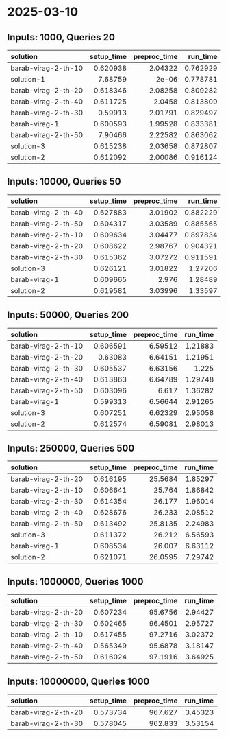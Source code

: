 # 2025-03-10

## Inputs: 1000, Queries 20

| solution            |   setup_time |   preproc_time |   run_time |
|:--------------------|-------------:|---------------:|-----------:|
| barab-virag-2-th-10 |     0.620938 |        2.04322 |   0.762929 |
| solution-1          |     7.68759  |        2e-06   |   0.778781 |
| barab-virag-2-th-20 |     0.618346 |        2.08258 |   0.809282 |
| barab-virag-2-th-40 |     0.611725 |        2.0458  |   0.813809 |
| barab-virag-2-th-30 |     0.59913  |        2.01791 |   0.829497 |
| barab-virag-1       |     0.600593 |        1.99528 |   0.833381 |
| barab-virag-2-th-50 |     7.90466  |        2.22582 |   0.863062 |
| solution-3          |     0.615238 |        2.03658 |   0.872807 |
| solution-2          |     0.612092 |        2.00086 |   0.916124 |

## Inputs: 10000, Queries 50

| solution            |   setup_time |   preproc_time |   run_time |
|:--------------------|-------------:|---------------:|-----------:|
| barab-virag-2-th-40 |     0.627883 |        3.01902 |   0.882229 |
| barab-virag-2-th-50 |     0.604317 |        3.03589 |   0.885565 |
| barab-virag-2-th-10 |     0.609634 |        3.04477 |   0.897834 |
| barab-virag-2-th-20 |     0.608622 |        2.98767 |   0.904321 |
| barab-virag-2-th-30 |     0.615362 |        3.07272 |   0.911591 |
| solution-3          |     0.626121 |        3.01822 |   1.27206  |
| barab-virag-1       |     0.609665 |        2.976   |   1.28489  |
| solution-2          |     0.619581 |        3.03996 |   1.33597  |

## Inputs: 50000, Queries 200

| solution            |   setup_time |   preproc_time |   run_time |
|:--------------------|-------------:|---------------:|-----------:|
| barab-virag-2-th-10 |     0.606591 |        6.59512 |    1.21883 |
| barab-virag-2-th-20 |     0.63083  |        6.64151 |    1.21951 |
| barab-virag-2-th-30 |     0.605537 |        6.63156 |    1.225   |
| barab-virag-2-th-40 |     0.613863 |        6.64789 |    1.29748 |
| barab-virag-2-th-50 |     0.603096 |        6.617   |    1.36282 |
| barab-virag-1       |     0.599313 |        6.56644 |    2.91265 |
| solution-3          |     0.607251 |        6.62329 |    2.95058 |
| solution-2          |     0.612574 |        6.59081 |    2.98013 |

## Inputs: 250000, Queries 500

| solution            |   setup_time |   preproc_time |   run_time |
|:--------------------|-------------:|---------------:|-----------:|
| barab-virag-2-th-20 |     0.616195 |        25.5684 |    1.85297 |
| barab-virag-2-th-10 |     0.606641 |        25.764  |    1.86842 |
| barab-virag-2-th-30 |     0.614354 |        26.177  |    1.96014 |
| barab-virag-2-th-40 |     0.628676 |        26.233  |    2.08512 |
| barab-virag-2-th-50 |     0.613492 |        25.8135 |    2.24983 |
| solution-3          |     0.611372 |        26.212  |    6.56593 |
| barab-virag-1       |     0.608534 |        26.007  |    6.63112 |
| solution-2          |     0.621071 |        26.0595 |    7.29742 |

## Inputs: 1000000, Queries 1000

| solution            |   setup_time |   preproc_time |   run_time |
|:--------------------|-------------:|---------------:|-----------:|
| barab-virag-2-th-20 |     0.607234 |        95.6756 |    2.94427 |
| barab-virag-2-th-30 |     0.602465 |        96.4501 |    2.95727 |
| barab-virag-2-th-10 |     0.617455 |        97.2716 |    3.02372 |
| barab-virag-2-th-40 |     0.565349 |        95.6878 |    3.18147 |
| barab-virag-2-th-50 |     0.616024 |        97.1916 |    3.64925 |

## Inputs: 10000000, Queries 1000

| solution            |   setup_time |   preproc_time |   run_time |
|:--------------------|-------------:|---------------:|-----------:|
| barab-virag-2-th-20 |     0.573734 |        967.627 |    3.45323 |
| barab-virag-2-th-30 |     0.578045 |        962.833 |    3.53154 |